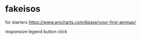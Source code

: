 # fakeisos

for starters
https://www.amcharts.com/kbase/your-first-ammap/

responsive
legend button click
